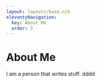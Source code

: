```yaml
---
layout: layouts/base.njk
eleventyNavigation:
  key: About Me
  order: 3
---
```

# About Me

I am a person that writes stuff. 
dddd